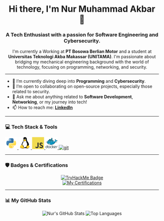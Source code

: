 <h1 align="center">Hi there, I'm Nur Muhammad Akbar 👋</h1>
<h3 align="center">A Tech Enthusiast with a passion for Software Engineering and Cybersecurity.</h3>

<p align="center">
  I'm currently a Working at <b>PT Bosowa Berlian Motor</b> and a student at <b>Universitas Teknologi Akba Makassar (UNITAMA)</b>. I'm passionate about bridging my mechanical engineering background with the world of technology, focusing on programming, networking, and security.
</p>

---

- 🌱 I’m currently diving deep into **Programming** and **Cybersecurity**.
- 👯 I’m open to collaborating on open-source projects, especially those related to security.
- 💬 Ask me about anything related to **Software Development**, **Networking**, or my journey into tech!
- 📫 How to reach me: [**LinkedIn**](https://www.linkedin.com/in/nur-akbar/)

---

### 💻 Tech Stack & Tools

<p align="left">
  <a href="https://www.python.org" target="_blank" rel="noreferrer">
    <img src="https://raw.githubusercontent.com/devicons/devicon/master/icons/python/python-original.svg" alt="python" width="40" height="40"/>
  </a>
  <a href="https://www.linux.org/" target="_blank" rel="noreferrer">
    <img src="https://raw.githubusercontent.com/devicons/devicon/master/icons/linux/linux-original.svg" alt="linux" width="40" height="40"/>
  </a>
  <a href="https://developer.mozilla.org/en-US/docs/Web/JavaScript" target="_blank" rel="noreferrer">
    <img src="https://raw.githubusercontent.com/devicons/devicon/master/icons/javascript/javascript-original.svg" alt="javascript" width="40" height="40"/>
  </a>
  <a href="https://www.docker.com/" target="_blank" rel="noreferrer">
    <img src="https://raw.githubusercontent.com/devicons/devicon/master/icons/docker/docker-original-wordmark.svg" alt="docker" width="40" height="40"/>
  </a>
  <a href="https://git-scm.com/" target="_blank" rel="noreferrer">
    <img src="https://www.vectorlogo.zone/logos/git-scm/git-scm-icon.svg" alt="git" width="40" height="40"/>
  </a>
</p>

---

### 🛡️ Badges & Certifications

<p align="center">
  <a href="https://tryhackme.com/p/SC4RECROW">
    <img src="https://tryhackme-badges.s3.amazonaws.com/SC4RECROW.png" alt="TryHackMe Badge" />
  </a>
  <br />
  <a href="https://github.com/SC4RECROWx/My-Certification">
    <img src="https://img.shields.io/badge/My_Certifications-View_Repo-blue?style=for-the-badge&logo=github" alt="My Certifications"/>
  </a>
</p>

---

### 📊 My GitHub Stats

<p align="center">
  <img align="center" src="https://github-readme-stats.vercel.app/api?username=SC4RECROWx&show_icons=true&include_all_commits=true&count_private=true&theme=buefy&hide_border=true" alt="Nur's GitHub Stats" />
  <img align="center" src="https://github-readme-stats.vercel.app/api/top-langs/?username=SC4RECROWx&layout=compact&theme=buefy&hide_border=true" alt="Top Languages" />
</p>
